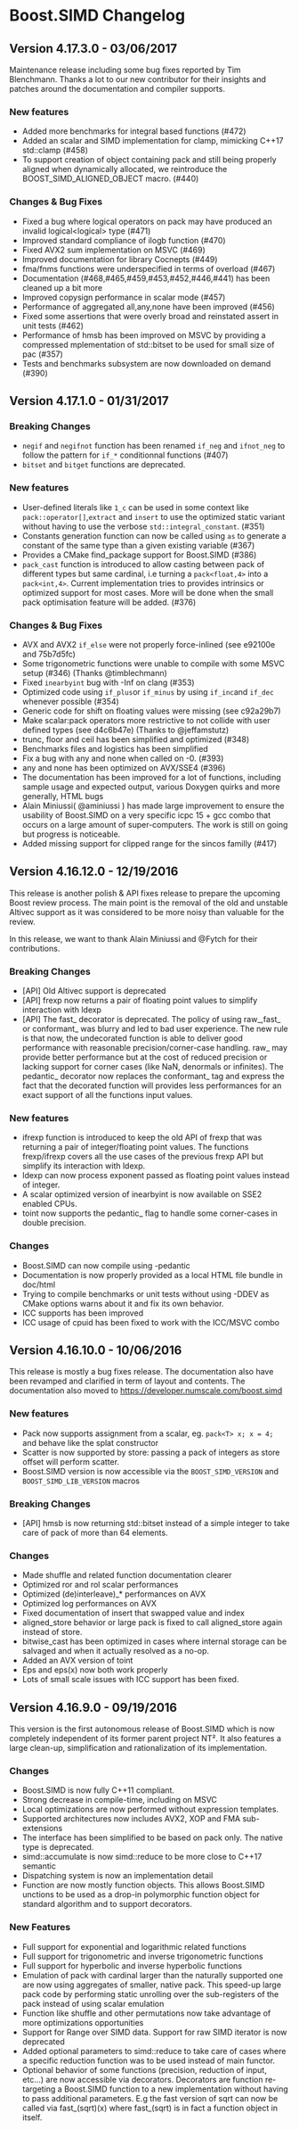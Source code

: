 # Boost.SIMD Changelog

## Version 4.17.3.0 - 03/06/2017

Maintenance release including some bug fixes reported by Tim Blenchmann. Thanks a lot to our new contributor for their insights and patches around the documentation and compiler supports.

### New features
- Added more benchmarks for integral based functions (#472)
- Added an scalar and SIMD implementation for clamp, mimicking C++17 std::clamp (#458)
- To support creation of object containing pack and still being properly aligned when dynamically allocated, we reintroduce the BOOST_SIMD_ALIGNED_OBJECT macro. (#440)

### Changes & Bug Fixes
- Fixed a bug where logical operators on pack may have produced an invalid logical<logical<T>> type (#471)
- Improved standard compliance of ilogb function (#470)
- Fixed AVX2 sum implementation on MSVC (#469)
- Improved documentation for library Cocnepts (#449)
- fma/fnms functions were underspecified in terms of overload (#467)
- Documentation (#468,#465,#459,#453,#452,#446,#441) has been cleaned up a bit more
- Improved copysign performance in scalar mode (#457)
- Performance of aggregated all,any,none have been improved (#456)
- Fixed some assertions that were overly broad and reinstated assert in unit tests (#462)
- Performance of hmsb has been improved on MSVC by providing a compressed mplementation of
std::bitset to be used for small size of pac (#357)
- Tests and benchmarks subsystem are now downloaded on demand (#390)

## Version 4.17.1.0 - 01/31/2017

### Breaking Changes
- `negif` and `negifnot` function has been renamed `if_neg` and `ifnot_neg` to follow the pattern for `if_*` conditionnal functions (#407)
- `bitset` and `bitget` functions are deprecated.

### New features
- User-defined literals like `1_c` can be used in some context like `pack::operator[]`,`extract` and `insert` to use the optimized static variant without having to use the verbose `std::integral_constant`. (#351)
- Constants generation function can now be called using `as` to generate a constant of the same type than a given existing variable (#367)
- Provides a CMake find_package support for Boost.SIMD (#386)
- `pack_cast` function is introduced to allow casting between pack of different types but same cardinal, i.e turning a `pack<float,4>` into a `pack<int,4>`. Current implementation tries to provides intrinsics or optimized support for most cases. More will be done when the small pack optimisation feature will be added. (#376)

### Changes & Bug Fixes
- AVX and AVX2 `if_else` were not properly force-inlined (see e92100e and 75b7d5fc)
- Some trigonometric functions were unable to compile with some MSVC setup (#346) (Thanks @timblechmann)
- Fixed `inearbyint` bug with -Inf on clang (#353)
- Optimized code using `if_plus`or `if_minus` by using `if_inc`and `if_dec` whenever possible (#354)
- Generic code for shift on floating values were missing (see c92a29b7)
- Make scalar:pack operators more restrictive to not collide with user defined types (see d4c6b47e) (Thanks to @jeffamstutz)
- trunc, floor and ceil has been simplified and optimized (#348)
- Benchmarks files and logistics has been simplified
- Fix a bug with any and none when called on -0. (#393)
- any and none has been optimized on AVX/SSE4 (#396)
- The documentation has been improved for a lot of functions, including sample usage and expected output, various Doxygen quirks and more generally, HTML bugs
- Alain Miniussi( @aminiussi ) has made large improvement to ensure the usability of Boost.SIMD on a very specific icpc 15 + gcc combo that occurs on a large amount of super-computers. The work is still on going but progress is noticeable.
- Added missing support for clipped range for the sincos familly (#417)

## Version 4.16.12.0 - 12/19/2016

This release is another polish & API fixes release to prepare the upcoming Boost review process.
The main point is the removal of the old and unstable Altivec support as it was considered to be
more noisy than valuable for the review.

In this release, we want to thank Alain Miniussi and @Fytch for their contributions.

### Breaking Changes
 - [API] Old Altivec support is deprecated
 - [API] frexp now returns a pair of floating point values to simplify interaction with ldexp
 - [API] The fast_ decorator is deprecated. The policy of using raw_,fast_ or conformant_ was blurry
   and led to bad user experience. The new rule is that now, the undecorated function is able to
   deliver good performance with reasonable precision/corner-case handling. raw_ may provide better
   performance but at the cost of reduced precision or lacking support for corner cases (like NaN,
   denormals or infinites). The pedantic_ decorator now replaces the conformant_ tag and express the
   fact that the decorated function will provides less performances for an exact support of all the
   functions input values.

### New features
 - ifrexp function is introduced to keep the old API of frexp that was returning a pair of
   integer/floating point values. The functions frexp/ifrexp covers all the use cases of the previous
   frexp API but simplify its interaction with ldexp.
 - ldexp can now process exponent passed as floating point values instead of integer.
 - A scalar optimized version of inearbyint is now available on SSE2 enabled CPUs.
 - toint now supports the pedantic_ flag to handle some corner-cases in double precision.

### Changes
 - Boost.SIMD can now compile using -pedantic
 - Documentation is now properly provided as a local HTML file bundle in doc/html
 - Trying to compile benchmarks or unit tests without using -DDEV as CMake options warns about it
   and fix its own behavior.
 - ICC supports has been improved
 - ICC usage of cpuid has been fixed to work with the ICC/MSVC combo

## Version 4.16.10.0 - 10/06/2016

This release is mostly a bug fixes release. The documentation also have been revamped and clarified in term of layout and contents. The documentation also moved to https://developer.numscale.com/boost.simd

### New features
 - Pack now supports assignment from a scalar, eg. `pack<T> x; x = 4; ` and behave like the splat constructor
 - Scatter is now supported by store: passing a pack of integers as store offset will perform scatter.
 - Boost.SIMD version is now accessible via the `BOOST_SIMD_VERSION` and `BOOST_SIMD_LIB_VERSION` macros

### Breaking Changes
- [API] hmsb is now returning std::bitset instead of a simple integer to take care of pack of more than 64 elements.

### Changes
- Made shuffle and related function documentation clearer
- Optimized ror and rol scalar performances
- Optimized (de)interleave)_* performances on AVX
- Optimized log performances on AVX
- Fixed documentation of insert that swapped value and index
- aligned_store behavior or large pack is fixed to call aligned_store again instead of store.
- bitwise_cast has been optimized in cases where internal storage can be salvaged and when it actually resolved as a no-op.
- Added an AVX version of toint
- Eps and eps(x) now both work properly
- Lots of small scale issues with ICC support has been fixed.


## Version 4.16.9.0 - 09/19/2016

This version is the first autonomous release of Boost.SIMD which is now
completely independent of its former parent project NT². It also features
a large clean-up, simplification and rationalization of its implementation.

### Changes

  - Boost.SIMD is now fully C++11 compliant.
  - Strong decrease in compile-time, including on MSVC
  - Local optimizations are now performed without expression templates.
  - Supported architectures now includes AVX2, XOP and FMA sub-extensions
  - The interface has been simplified to be based on pack only. The native type is deprecated.
  - simd::accumulate is now simd::reduce to be more close to C++17 semantic
  - Dispatching system is now an implementation detail
  - Function are now mostly function objects. This allows Boost.SIMD unctions to be used as a drop-in
    polymorphic function object for standard algorithm and to support decorators.

### New Features

  - Full support for exponential and logarithmic related functions
  - Full support for trigonometric and inverse trigonometric functions
  - Full support for hyperbolic and inverse hyperbolic functions
  - Emulation of pack with cardinal larger than the naturally supported one are now
    using aggregates of smaller, native pack. This speed-up large pack code by performing
    static unrolling over the sub-registers of the pack instead of using scalar emulation
  - Function like shuffle and other permutations now take advantage of more optimizations opportunities
  - Support for Range over SIMD data. Support for raw SIMD iterator is now deprecated
  - Added optional parameters to simd::reduce to take care of cases where a specific reduction function
    was to be used instead of main functor.
  - Optional behavior of some functions (precision, reduction of input, etc...) are now accessible
    via decorators. Decorators are function re-targeting a Boost.SIMD function to a new implementation
    without having to pass additional parameters. E.g the fast version of sqrt can now be called via
    fast_(sqrt)(x) where fast_(sqrt) is in fact a function object in itself.
